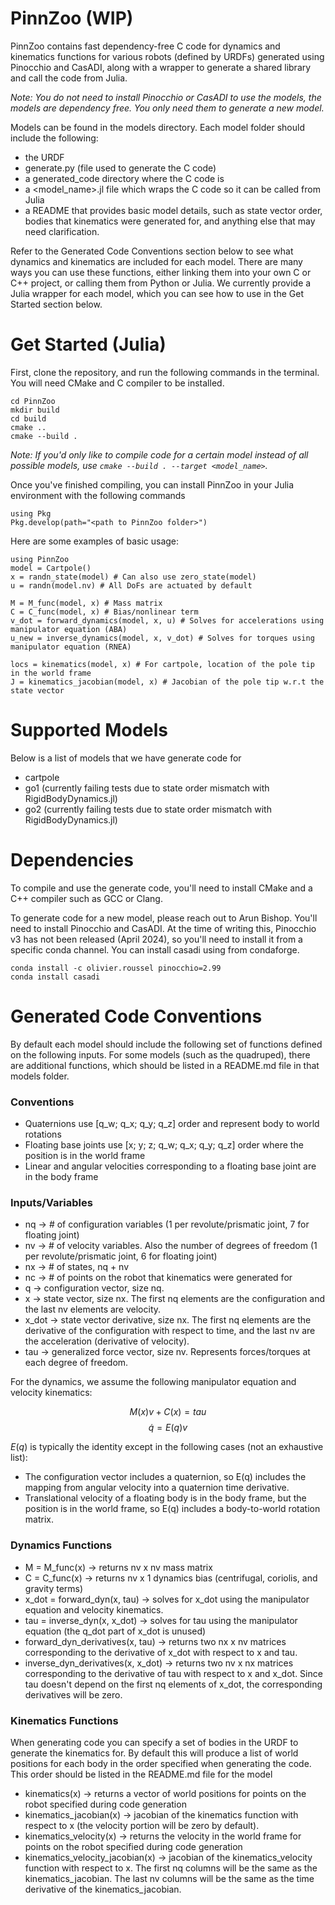 # PinnZoo (WIP)

PinnZoo contains fast dependency-free C code for dynamics and kinematics functions for various robots (defined by URDFs) generated using Pinocchio and CasADI, along with a wrapper to generate a shared library and call the code from Julia. 

*Note: You do not need to install Pinocchio or CasADI to use the models, the models are dependency free. You only need them to generate a new model.*

Models can be found in the models directory. Each model folder should include the following:
- the URDF
- generate.py (file used to generate the C code)
- a generated_code directory where the C code is
- a <model_name>.jl file which wraps the C code so it can be called from Julia
- a README that provides basic model details, such as state vector order, bodies that kinematics were generated for, and anything else that may need clarification.

Refer to the Generated Code Conventions section below to see what dynamics and kinematics are included for each model. There are many ways you can use these functions, either linking them into your own C or C++ project, or calling them from Python or Julia. We currently provide a Julia wrapper for each model, which you can see how to use in the Get Started section below.

# Get Started (Julia)
First, clone the repository, and run the following commands in the terminal. You will need CMake and C compiler to be installed.
```
cd PinnZoo
mkdir build
cd build
cmake ..
cmake --build .
```

*Note: If you'd only like to compile code for a certain model instead of all possible models, use `cmake --build . --target <model_name>`.*

Once you've finished compiling, you can install PinnZoo in your Julia environment with the following commands
```
using Pkg
Pkg.develop(path="<path to PinnZoo folder>")
```

Here are some examples of basic usage:
```
using PinnZoo
model = Cartpole()
x = randn_state(model) # Can also use zero_state(model)
u = randn(model.nv) # All DoFs are actuated by default

M = M_func(model, x) # Mass matrix
C = C_func(model, x) # Bias/nonlinear term
v_dot = forward_dynamics(model, x, u) # Solves for accelerations using manipulator equation (ABA)
u_new = inverse_dynamics(model, x, v_dot) # Solves for torques using manipulator equation (RNEA)

locs = kinematics(model, x) # For cartpole, location of the pole tip in the world frame
J = kinematics_jacobian(model, x) # Jacobian of the pole tip w.r.t the state vector
```

# Supported Models
Below is a list of models that we have generate code for
- cartpole
- go1 (currently failing tests due to state order mismatch with RigidBodyDynamics.jl)
- go2 (currently failing tests due to state order mismatch with RigidBodyDynamics.jl)

# Dependencies
To compile and use the generate code, you'll need to install CMake and a C++ compiler such as GCC or Clang.

To generate code for a new model, please reach out to Arun Bishop. You'll need to install Pinocchio and CasADI. At the time of writing this, Pinocchio v3 has not been released (April 2024), so you'll need to install it
from a specific conda channel. You can install casadi using from condaforge.

```
conda install -c olivier.roussel pinocchio=2.99
conda install casadi
```

# Generated Code Conventions
By default each model should include the following set of functions defined on the following inputs. For some models (such as the quadruped), there are additional functions, which should be listed in a README.md file in that models folder.

### Conventions
- Quaternions use [q_w; q_x; q_y; q_z] order and represent body to world rotations
- Floating base joints use [x; y; z; q_w; q_x; q_y; q_z] order where the position is in the world frame
- Linear and angular velocities corresponding to a floating base joint are in the body frame

### Inputs/Variables
- nq $\rightarrow$ # of configuration variables (1 per revolute/prismatic joint, 7 for floating joint)
- nv $\rightarrow$ # of velocity variables. Also the number of degrees of freedom (1 per revolute/prismatic joint, 6 for floating joint)
- nx $\rightarrow$ # of states, nq + nv
- nc $\rightarrow$ # of points on the robot that kinematics were generated for
- q $\rightarrow$ configuration vector, size nq.
- x $\rightarrow$ state vector, size nx. The first nq elements are the configuration and the last nv elements are velocity.
- x_dot $\rightarrow$ state vector derivative, size nx. The first nq elements are the derivative of the configuration with respect to time, and the last nv are the acceleration (derivative of velocity). 
- tau $\rightarrow$ generalized force vector, size nv. Represents forces/torques at each degree of freedom.

For the dynamics, we assume the following manipulator equation and velocity kinematics:

$$M(x)v + C(x) = tau$$
$$\dot{q} = E(q)v$$

$E(q)$ is typically the identity except in the following cases (not an exhaustive list):
- The configuration vector includes a quaternion, so E(q) includes the mapping from angular velocity into a quaternion time derivative.
- Translational velocity of a floating body is in the body frame, but the position is in the world frame, so E(q) includes a body-to-world rotation matrix.

### Dynamics Functions
- M = M_func(x) $\rightarrow$ returns nv x nv mass matrix
- C = C_func(x) $\rightarrow$ returns nv x 1 dynamics bias (centrifugal, coriolis, and gravity terms)
- x_dot = forward_dyn(x, tau) $\rightarrow$ solves for x_dot using the manipulator equation and velocity kinematics.
- tau = inverse_dyn(x, x_dot) $\rightarrow$ solves for tau using the manipulator equation (the q_dot part of x_dot is unused)
- forward_dyn_derivatives(x, tau) $\rightarrow$ returns two nx x nv matrices corresponding to the derivative of x_dot with respect to x and tau.
- inverse_dyn_derivatives(x, x_dot) $\rightarrow$ returns two nv x nx matrices corresponding to the derivative of tau with respect to x and x_dot. Since tau doesn't depend on the first nq elements of x_dot, the corresponding derivatives will be zero.

### Kinematics Functions
When generating code you can specify a set of bodies in the URDF to generate the kinematics for. By default this will produce a list of world positions for each body in the order specified when generating the code. This order should be listed in the README.md file for the model
- kinematics(x) $\rightarrow$ returns a vector of world positions for points on the robot specified during code generation
- kinematics_jacobian(x) $\rightarrow$ jacobian of the kinematics function with respect to x (the velocity portion will be zero by default).
- kinematics_velocity(x) $\rightarrow$ returns the velocity in the world frame for points on the robot specified during code generation
- kinematics_velocity_jacobian(x) $\rightarrow$ jacobian of the kinematics_velocity function with respect to x. The first nq columns will be the same as the kinematics_jacobian. The last nv columns will be the same as the time derivative of the kinematics_jacobian.